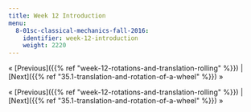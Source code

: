 ```yaml
---
title: Week 12 Introduction
menu:
  8-01sc-classical-mechanics-fall-2016:
    identifier: week-12-introduction
    weight: 2220
---
```

« [Previous]({{% ref "week-12-rotations-and-translation-rolling" %}}) | [Next]({{% ref "35.1-translation-and-rotation-of-a-wheel" %}}) »

« [Previous]({{% ref "week-12-rotations-and-translation-rolling" %}}) | [Next]({{% ref "35.1-translation-and-rotation-of-a-wheel" %}}) »